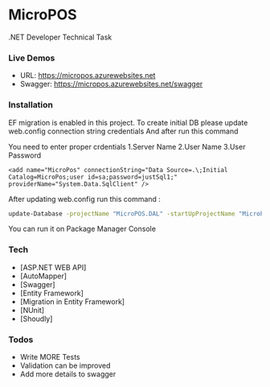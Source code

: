 # MicroPOS
.NET Developer Technical Task

### Live Demos 

- URL: https://micropos.azurewebsites.net
- Swagger: https://micropos.azurewebsites.net/swagger

### Installation

EF migration is enabled in this project. To create initial DB please update web.config connection string credentials 
And after run this command

You need to enter proper crdentials
1.Server Name
2.User Name
3.User Password

```
<add name="MicroPos" connectionString="Data Source=.\;Initial Catalog=MicroPos;user id=sa;password=justSql1;" providerName="System.Data.SqlClient" />
```

After updating web.config run this command :


```sh
update-Database -projectName "MicroPOS.DAL" -startUpProjectName "MicroPOS.API" -verbose
```

You can run it on Package Manager Console 


### Tech
* [ASP.NET WEB API] 
* [AutoMapper] 
* [Swagger] 
* [Entity Framework] 
* [Migration in Entity Framework]
* [NUnit]
* [Shoudly]


### Todos
 - Write MORE Tests
 - Validation can be improved
 - Add more details to swagger 
